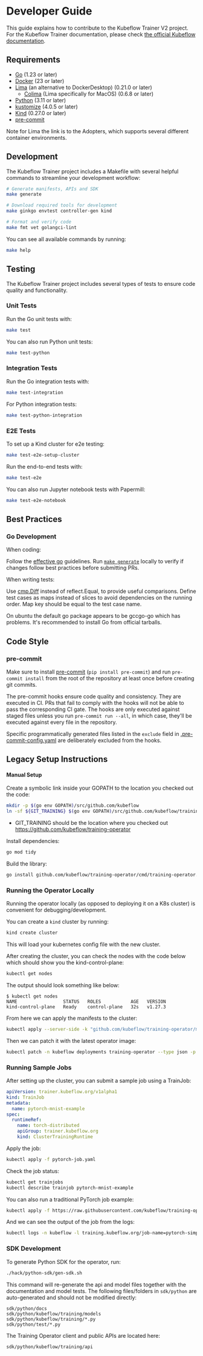 # Developer Guide

This guide explains how to contribute to the Kubeflow Trainer V2 project.
For the Kubeflow Trainer documentation, please check [the official Kubeflow documentation](https://www.kubeflow.org/docs/components/trainer/overview/).

## Requirements

- [Go](https://golang.org/) (1.23 or later)
- [Docker](https://docs.docker.com/) (23 or later)
- [Lima](https://github.com/lima-vm/lima?tab=readme-ov-file#adopters) (an alternative to DockerDesktop) (0.21.0 or later)
  - [Colima](https://github.com/abiosoft/colima) (Lima specifically for MacOS) (0.6.8 or later)
- [Python](https://www.python.org/) (3.11 or later)
- [kustomize](https://kustomize.io/) (4.0.5 or later)
- [Kind](https://kind.sigs.k8s.io/) (0.27.0 or later)
- [pre-commit](https://pre-commit.com/)

Note for Lima the link is to the Adopters, which supports several different container environments.

## Development

The Kubeflow Trainer project includes a Makefile with several helpful commands to streamline your development workflow:

```sh
# Generate manifests, APIs and SDK
make generate

# Download required tools for development
make ginkgo envtest controller-gen kind

# Format and verify code
make fmt vet golangci-lint
```

You can see all available commands by running:
```sh
make help
```

## Testing

The Kubeflow Trainer project includes several types of tests to ensure code quality and functionality.

### Unit Tests

Run the Go unit tests with:

```sh
make test
```

You can also run Python unit tests:

```sh
make test-python
```

### Integration Tests

Run the Go integration tests with:

```sh
make test-integration
```

For Python integration tests:

```sh
make test-python-integration
```

### E2E Tests

To set up a Kind cluster for e2e testing:

```sh
make test-e2e-setup-cluster
```

Run the end-to-end tests with:

```sh
make test-e2e
```


You can also run Jupyter notebook tests with Papermill:

```sh
make test-e2e-notebook
```
## Best Practices

### Go Development
When coding:

Follow the [effective go](https://go.dev/doc/effective_go) guidelines.
Run [`make generate`](https://github.com/kubeflow/trainer/blob/4e6199c9486d861655a712d7017b8f23f9f2e48e/Makefile#L87) locally to verify if changes follow best practices before submitting PRs.

When writing tests:

Use [cmp.Diff](https://pkg.go.dev/github.com/google/go-cmp/cmp#Diff) instead of reflect.Equal, to provide useful comparisons.
Define test cases as maps instead of slices to avoid dependencies on the running order. Map key should be equal to the test case name.

On ubuntu the default go package appears to be gccgo-go which has problems. It's recommended to install Go from official tarballs.

## Code Style


### pre-commit

Make sure to install [pre-commit](https://pre-commit.com/) (`pip install pre-commit`) and run `pre-commit install` from the root of the repository at least once before creating git commits.

The pre-commit hooks ensure code quality and consistency. They are executed in CI. PRs that fail to comply with the hooks will not be able to pass the corresponding CI gate. The hooks are only executed against staged files unless you run `pre-commit run --all`, in which case, they'll be executed against every file in the repository.

Specific programmatically generated files listed in the `exclude` field in [.pre-commit-config.yaml](../../.pre-commit-config.yaml) are deliberately excluded from the hooks.



## Legacy Setup Instructions

#### Manual Setup

Create a symbolic link inside your GOPATH to the location you checked out the code:

```sh
mkdir -p $(go env GOPATH)/src/github.com/kubeflow
ln -sf ${GIT_TRAINING} $(go env GOPATH)/src/github.com/kubeflow/training-operator
```

- GIT_TRAINING should be the location where you checked out https://github.com/kubeflow/training-operator

Install dependencies:

```sh
go mod tidy
```

Build the library:

```sh
go install github.com/kubeflow/training-operator/cmd/training-operator.v1
```

### Running the Operator Locally

Running the operator locally (as opposed to deploying it on a K8s cluster) is convenient for debugging/development.

You can create a `kind` cluster by running:

```sh
kind create cluster
```

This will load your kubernetes config file with the new cluster.

After creating the cluster, you can check the nodes with the code below which should show you the kind-control-plane:

```sh
kubectl get nodes
```

The output should look something like below:

```
$ kubectl get nodes
NAME                 STATUS   ROLES           AGE   VERSION
kind-control-plane   Ready    control-plane   32s   v1.27.3
```

From here we can apply the manifests to the cluster:

```sh
kubectl apply --server-side -k "github.com/kubeflow/training-operator/manifests/overlays/standalone"
```

Then we can patch it with the latest operator image:

```sh
kubectl patch -n kubeflow deployments training-operator --type json -p '[{"op": "replace", "path": "/spec/template/spec/containers/0/image", "value": "kubeflow/training-operator:latest"}]'
```

### Running Sample Jobs

After setting up the cluster, you can submit a sample job using a TrainJob:

```yaml
apiVersion: trainer.kubeflow.org/v1alpha1
kind: TrainJob
metadata:
  name: pytorch-mnist-example
spec:
  runtimeRef:
    name: torch-distributed
    apiGroup: trainer.kubeflow.org
    kind: ClusterTrainingRuntime
```

Apply the job:
```sh
kubectl apply -f pytorch-job.yaml
```

Check the job status:
```sh
kubectl get trainjobs
kubectl describe trainjob pytorch-mnist-example
```

You can also run a traditional PyTorch job example:

```sh
kubectl apply -f https://raw.githubusercontent.com/kubeflow/training-operator/master/examples/pytorch/simple.yaml
```

And we can see the output of the job from the logs:

```sh
kubectl logs -n kubeflow -l training.kubeflow.org/job-name=pytorch-simple --follow
```

### SDK Development

To generate Python SDK for the operator, run:

```sh
./hack/python-sdk/gen-sdk.sh
```

This command will re-generate the api and model files together with the documentation and model tests.
The following files/folders in `sdk/python` are auto-generated and should not be modified directly:

```
sdk/python/docs
sdk/python/kubeflow/training/models
sdk/python/kubeflow/training/*.py
sdk/python/test/*.py
```

The Training Operator client and public APIs are located here:

```
sdk/python/kubeflow/training/api
```

